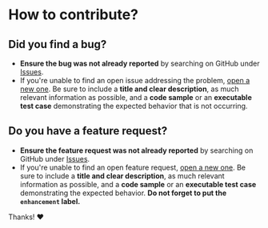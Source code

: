 # How to contribute?

## Did you find a bug?

* **Ensure the bug was not already reported** by searching on GitHub under [Issues](https://github.com/hadzhiyski/ngrx-browser-storage-store/issues).
* If you're unable to find an open issue addressing the problem, [open a new one](https://github.com/hadzhiyski/ngrx-browser-storage-store/issues/new). 
Be sure to include a **title and clear description**, as much relevant information as possible, and a **code sample** or an **executable test case** demonstrating the expected behavior that is not occurring.

## Do you have a feature request?

* **Ensure the feature request was not already reported** by searching on GitHub under [Issues](https://github.com/hadzhiyski/ngrx-browser-storage-store/issues?q=is%3Aissue+label%3A%22enhancement%22).
* If you're unable to find an open feature request, [open a new one](https://github.com/hadzhiyski/ngrx-browser-storage-store/issues/new). 
Be sure to include a **title and clear description**, as much relevant information as possible, and a **code sample** or an **executable test case** demonstrating the expected behavior.
**Do not forget to put the `enhancement` label.**


Thanks! :heart:
